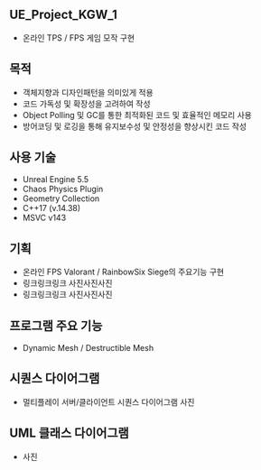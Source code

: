 ## UE_Project_KGW_1
 - 온라인 TPS / FPS 게임 모작 구현

## 목적
- 객체지향과 디자인패턴을 의미있게 적용
- 코드 가독성 및 확장성을 고려하여 작성
- Object Polling 및 GC를 통한 최적화된 코드 및 효율적인 메모리 사용
- 방어코딩 및 로깅을 통해 유지보수성 및 안정성을 향상시킨 코드 작성

## 사용 기술
- Unreal Engine 5.5
- Chaos Physics Plugin
- Geometry Collection
- C++17 (v.14.38)
- MSVC v143

## 기획
- 온라인 FPS Valorant / RainbowSix Siege의 주요기능 구현
- 링크링크링크 사진사진사진
- 링크링크링크 사진사진사진

## 프로그램 주요 기능
- Dynamic Mesh / Destructible Mesh

## 시퀀스 다이어그램
- 멀티플레이 서버/클라이언트 시퀀스 다이어그램 사진

## UML 클래스 다이어그램
- 사진
